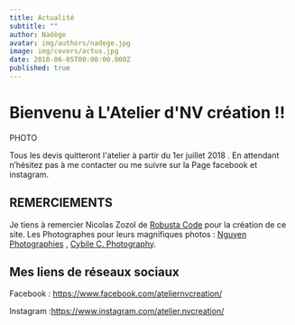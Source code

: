 ```yaml
---
title: Actualité
subtitle: ""
author: Nadège
avatar: img/authors/nadege.jpg
image: img/covers/actus.jpg
date: 2018-06-05T00:00:00.000Z
published: true
---
```

Bienvenu à L'Atelier d'NV création !!
====
 
PHOTO
 
 
Tous les devis quitteront l'atelier à partir du 1er juillet 2018 . En attendant n’hésitez pas à  me contacter ou me suivre sur la Page facebook et instagram.
 
 
REMERCIEMENTS
----

 
Je tiens à remercier Nicolas Zozol de [Robusta Code](http://www.robusta.io) pour la création de ce site. 
Les Photographes pour leurs magnifiques photos : [Nguyen Photographies](http://www.ngtuan.com) , [Cybile C. Photography](https://www.facebook.com/Cybile-C-Photography-246675958701076/).
 
 
 
Mes liens de réseaux sociaux
----
 
Facebook : https://www.facebook.com/ateliernvcreation/
 
Instagram :https://www.instagram.com/atelier.nvcreation/
